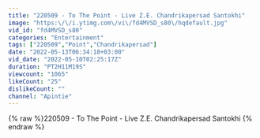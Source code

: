 ```yaml
---
title: "220509 - To The Point - Live Z.E. Chandrikapersad Santokhi"
image: "https:\/\/i.ytimg.com\/vi\/fd4MVSD_s80\/hqdefault.jpg"
vid_id: "fd4MVSD_s80"
categories: "Entertainment"
tags: ["220509","Point","Chandrikapersad"]
date: "2022-05-13T06:34:18+03:00"
vid_date: "2022-05-10T02:25:17Z"
duration: "PT2H11M19S"
viewcount: "1065"
likeCount: "25"
dislikeCount: ""
channel: "Apintie"
---
```

{% raw %}220509 - To The Point - Live Z.E. Chandrikapersad Santokhi {% endraw %}
